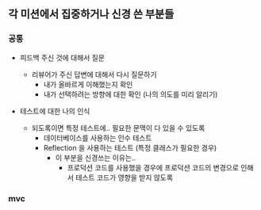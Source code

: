 ## 각 미션에서 집중하거나 신경 쓴 부분들

### 공통
- 피드백 주신 것에 대해서 질문
    - 리뷰어가 주신 답변에 대해서 다시 질문하기
        - 내가 올바르게 이해했는지 확인
        - 내가 선택하려는 방향에 대한 확인 (나의 의도를 미리 알리기)

- 테스트에 대한 나의 인식
    - 되도록이면 특정 테스트에.. 필요한 문맥이 다 있을 수 있도록
        - 데이터베이스를 사용하는 인수 테스트
        - Reflection 을 사용하는 테스트 (특정 클래스가 필요한 경우)
            - 이 부분을 신경쓰는 이유는.. 
                - 프로덕션 코드를 사용했을 경우에 프로덕션 코드의 변경으로 인해서 테스트 코드가 영향을 받지 않도록
                

### mvc 